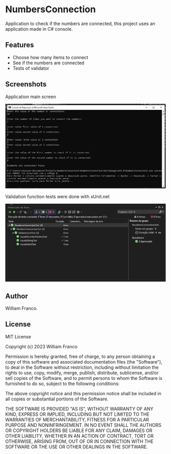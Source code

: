 # NumbersConnection

Application to check if the numbers are connected, this project uses an application made in C# console.


## Features

- Choose how many items to connect
- See if the numbers are connected
- Tests of validator


## Screenshots

Application main screen

![Home Screenshot](assets/screenshots/screen-home.jpg)

Validation function tests were done with xUnit.net

![Tests Screenshot](assets/screenshots/screen-test.jpg)


## Author

William Franco.


## License

MIT License

Copyright (c) 2023 William Franco

Permission is hereby granted, free of charge, to any person obtaining a copy of this software and associated documentation files (the "Software"), to deal in the Software without restriction, including without limitation the rights to use, copy, modify, merge, publish, distribute, sublicense, and/or sell copies of the Software, and to permit persons to whom the Software is furnished to do so, subject to the following conditions:

The above copyright notice and this permission notice shall be included in all copies or substantial portions of the Software.

THE SOFTWARE IS PROVIDED "AS IS", WITHOUT WARRANTY OF ANY KIND, EXPRESS OR IMPLIED, INCLUDING BUT NOT LIMITED TO THE WARRANTIES OF MERCHANTABILITY, FITNESS FOR A PARTICULAR PURPOSE AND NONINFRINGEMENT. IN NO EVENT SHALL THE AUTHORS OR COPYRIGHT HOLDERS BE LIABLE FOR ANY CLAIM, DAMAGES OR OTHER LIABILITY, WHETHER IN AN ACTION OF CONTRACT, TORT OR OTHERWISE, ARISING FROM, OUT OF OR IN CONNECTION WITH THE SOFTWARE OR THE USE OR OTHER DEALINGS IN THE SOFTWARE.

